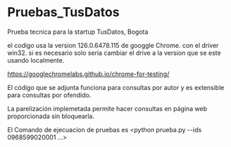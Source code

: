 # Pruebas_TusDatos
Prueba tecnica para la startup TusDatos, Bogota

el codigo usa la version 126.0.6478.115 de googgle Chrome. con el driver win32. si es necesario solo seria cambiar el drive a la version que se este usando localmente. 

https://googlechromelabs.github.io/chrome-for-testing/ 

El código que se adjunta funciona para consultas por autor y es extensible para consultas por ofendido. 

La parelización implemetada permite hacer consultas en página web proporcionada sin bloquearla.  

El Comando de ejecuacion de pruebas es <python prueba.py --ids 0968599020001 ...>
